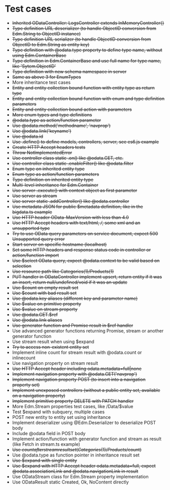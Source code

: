 # Test cases

* ~~Inherited ODataController: LogsController extends InMemoryController{}~~
* ~~Type definition URL deserializer (to handle ObjectID conversion from Edm.String to ObjectID instance)~~
* ~~Type definition URL serializer (to handle ObjectID conversion from ObjectID to Edm.String as entity key)~~
* ~~Type definition with @odata.type property to define type name, without using Edm.ContainerBase~~
* ~~Type definition in Edm.ContainerBase and use full name for type name, like 'Sytem.ObjectID'~~
* ~~Type definition with new schema namespace in server~~
* ~~Same as above 3 for EnumTypes~~
* More inheritance test cases
* ~~Entity and entity collection bound function with entity type as return type~~
* ~~Entity and entity collection bound function with enum and type definition parameters~~
* ~~Entity and entity collection bound action with parameters~~
* ~~More enum types and type definitions~~
* ~~@odata.type as action/function parameter~~
* ~~Use @odata.method('methodname', 'navprop')~~
* ~~Use @odata.link('keyname')~~
* ~~Use @odata.id~~
* ~~Use .define() to define models, controllers, server, see es6.js example~~
* ~~Create HTTP Accept headers tests~~
* ~~Throw NotImplementedError~~
* ~~Use controller class static .on() like @odata.GET, etc.~~
* ~~Use controller class static .enableFilter() like @odata.filter~~
* ~~Enum type on inherited entity type~~
* ~~Enum type as action/function parameters~~
* ~~Type definition on inherited entity type~~
* ~~Multi-level inheritance for Edm.Container~~ 
* ~~Use server .execute() with context object as first parameter~~
* ~~Use server as stream~~
* ~~Use server static .addController() like @odata.controller~~
* ~~Use metadata JSON for public $metadata definition, like in the bigdata.ts example~~
* ~~Use HTTP header OData-MaxVersion with less than 4.0~~
* ~~Use HTTP Accept headers with text/html, */*, some xml and an unsupported type~~
* ~~Try to use OData query parameters on service document, expect 500 Unsupported query error~~
* ~~Start server on specific hostname (localhost)~~
* ~~Set some HTTP headers and response status code in controller or action/function import~~
* ~~Use $select OData query, expect @odata.context to be valid based on selection~~
* ~~Use resource path like Categories(1)/Products(1)~~
* ~~PUT handler in ODataController implement upsert, return entity if it was an insert, return null/undefined/void if it was an update~~
* ~~Use $count on empty result set~~
* ~~Use $count with bad result set~~
* ~~Use @odata.key aliases (different key and parameter name)~~
* ~~Use $value on primitive property~~
* ~~Use $value on stream property~~
* ~~Use @odata.GET.$ref~~
* ~~Use @odata.link aliases~~
* ~~Use generator function and Promise result in $ref handler~~
* Use advanced generator functions returning Promise, stream or another generator function
* Use stream result when using $expand
* ~~Try to access non-existent entity set~~
* Implement inline count for stream result with @odata.count or inlinecount
* Use navigation property on stream result
* ~~Use HTTP Accept header including odata.metadata=full|none~~
* ~~Implement navigation property with @odata.GET('navprop')~~
* ~~Implement navigation property POST (to insert into a navigation property set)~~
* ~~Implement unexposed controllers (without a public entity set, available on a navigation property)~~
* ~~Implement primitive property DELETE with PATCH handler~~
* More Edm.Stream properties test cases, like /Data/$value
* Test $expand with subquery, multiple cases
* POST new entity to entity set using inheritance
* Implement deserializer using @Edm.Deserializer to deserialize POST body
* Include @odata field in POST body
* Implement action/function with generator function and stream as result (like Fetch in stream.ts example)
* ~~Use $count after stream result set (Categories(1)/Products/$count)~~
* Use @odata.type as function pointer in inheritance result set
* ~~Use $expand with single entity~~
* ~~Use $expand with HTTP Accept header odata.metadata=full, expect @odata.associationLink and @odata.navigationLink in result~~
* Use ODataStream class for Edm.Stream property implementation
* Use ODataResult static Created, Ok, NoContent directly